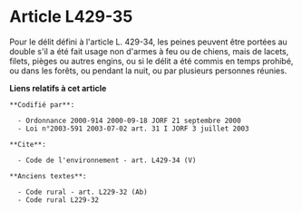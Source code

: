 # Article L429-35

Pour le délit défini à l'article L. 429-34, les peines peuvent être portées au double s'il a été fait usage non d'armes à feu
ou de chiens, mais de lacets, filets, pièges ou autres engins, ou si le délit a été commis en temps prohibé, ou dans les
forêts, ou pendant la nuit, ou par plusieurs personnes réunies.

**Liens relatifs à cet article**

	**Codifié par**:

	  - Ordonnance 2000-914 2000-09-18 JORF 21 septembre 2000
	  - Loi n°2003-591 2003-07-02 art. 31 I JORF 3 juillet 2003

	**Cite**:

	  - Code de l'environnement - art. L429-34 (V)

	**Anciens textes**:

	  - Code rural - art. L229-32 (Ab)
	  - Code rural L229-32
